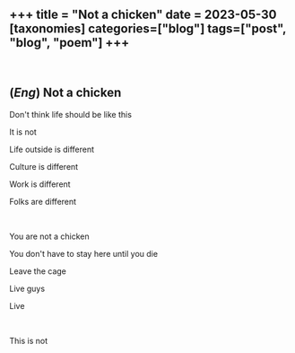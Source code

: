 +++
title = "Not a chicken"
date = 2023-05-30
[taxonomies]
categories=["blog"]
tags=["post", "blog", "poem"]
+++
---
<br>

## (*Eng*) Not a chicken

Don't think life should be like this

It is not

Life outside is different

Culture is different

Work is different

Folks are different

<br>

You are not a chicken

You don't have to stay here until you die

Leave the cage

Live guys

Live

<br>

This is not
